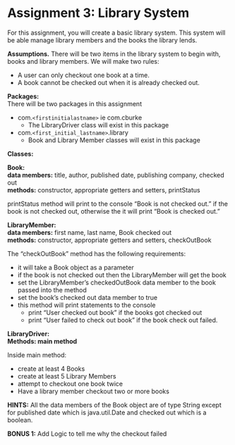 # Assignment 3: Library System

For this assignment, you will create a basic library system. This system will be able manage library members and the books the library lends.

**Assumptions.**  There will be two items in the library system to begin with, books and library members. We will make two rules:

* A user can only checkout one book at a time.  
* A book cannot be checked out when it is already checked out.
 
**Packages:**  
There will be two packages in this assignment
* com.`<firstinitialastname>` ie com.cburke
  * The LibraryDriver class will exist in this package
* com.`<first_initial_lastname>`.library
  * Book and Library Member classes will exist in this package

**Classes:**

**Book:**  
**data members:** title, author, published date, publishing company, checked out  
**methods:** constructor, appropriate getters and setters, printStatus

printStatus method will print to the console “Book is not checked out.” if the book is not checked out, otherwise the it will print “Book is checked out.”

**LibraryMember:**  
**data members:** first name, last name, Book checked out  
**methods:** constructor, appropriate getters and setters, checkOutBook

The “checkOutBook” method has the following requirements:
* it will take a Book object as a parameter
* if the book is not checked out then the LibraryMember will get the book
* set the LibraryMember’s checkedOutBook data member to the book passed into the method
* set the book’s checked out data member to true
* this method will print statements to the console
  * print “User checked out book” if the books got checked out
  * print “User failed to check out book” if the book check out failed.
 
**LibraryDriver:**  
**Methods: main method**

Inside main method:
* create at least 4 Books
* create at least 5 Library Members
* attempt to checkout one book twice
* Have a library member checkout two or more books
 
**HINTS:** All the data members of the Book object are of type String except for published date which is java.util.Date and checked out which is a boolean.

**BONUS 1:** Add Logic to tell me why the checkout failed
